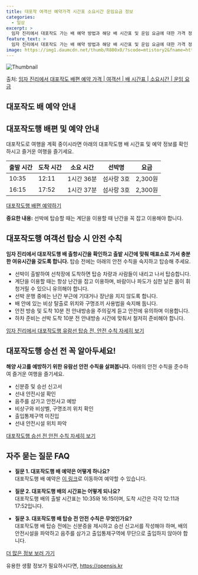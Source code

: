 ```yaml
---
title: 대포작 여객선 예약가격 시간표 소요시간 운임요금 정보
categories:
  - 일상
excerpt: >
  임자 진리에서 대포작도 가는 배 예약 방법과 해당 배 시간표 및 운임 요금에 대한 가격 정보를 안내 드리겠습니다. 안전하고 재밋는 대포작도행 여행을 위해 아래 정보 참고하시기 바랍니다. 대포작도행 배편 예약하기 👈 클릭임자 진리에서 대포작도행 배 시간표출발 시간도착 시간소요 시간선박명요금10:3512:111시간 36분섬사랑 3호2,300원16:1517:521시간 37분섬사랑 3호2,300원대포작도행 배편 예약하기 👈 클릭임자 진리에서 대포작도행 여객선 탑승 시 이용수칙임자 진리에서 대포작도행 배 출항시간을 확인하고 출항 시간에 맞춰 매표소로 가서 충분한 여유시간을 갖도록 합니다. 중요한 내용: 선박에 탑승할 때는 계단을 이용할 때 난간을 꼭 잡고 이용하며, 계단의 폭에 유의해야 합니다. 1) 선박이 출발..
feature_text: >
  임자 진리에서 대포작도 가는 배 예약 방법과 해당 배 시간표 및 운임 요금에 대한 가격 정보를 안내 드리겠습니다. 안전하고 재밋는 대포작도행 여행을 위해 아래 정보 참고하시기 바랍니다. 대포작도행 배편 예약하기 👈 클릭임자 진리에서 대포작도행 배 시간표출발 시간도착 시간소요 시간선박명요금10:3512:111시간 36분섬사랑 3호2,300원16:1517:521시간 37분섬사랑 3호2,300원대포작도행 배편 예약하기 👈 클릭임자 진리에서 대포작도행 여객선 탑승 시 이용수칙임자 진리에서 대포작도행 배 출항시간을 확인하고 출항 시간에 맞춰 매표소로 가서 충분한 여유시간을 갖도록 합니다. 중요한 내용: 선박에 탑승할 때는 계단을 이용할 때 난간을 꼭 잡고 이용하며, 계단의 폭에 유의해야 합니다. 1) 선박이 출발..
image: https://img1.daumcdn.net/thumb/R800x0/?scode=mtistory2&fname=https%3A%2F%2Fblog.kakaocdn.net%2Fdn%2FAsWWA%2FbtsHDLsiaWQ%2F7nVKvQWfZmHbrXZGlcvI01%2Fimg.webp
---
```


![Thumbnail](https://img1.daumcdn.net/thumb/R800x0/?scode=mtistory2&fname=https%3A%2F%2Fblog.kakaocdn.net%2Fdn%2FAsWWA%2FbtsHDLsiaWQ%2F7nVKvQWfZmHbrXZGlcvI01%2Fimg.webp)

<p>출처: <a href="https://opensis.kr/entry/%EC%9E%84%EC%9E%90-%EC%A7%84%EB%A6%AC%EC%97%90%EC%84%9C-%EB%8C%80%ED%8F%AC%EC%9E%91%EB%8F%84-%EB%B0%B0%ED%8E%B8-%EC%98%88%EC%95%BD-%EA%B0%80%EA%B2%A9-%EC%97%AC%EA%B0%9D%EC%84%A0-%EB%B0%B0-%EC%8B%9C%EA%B0%84%ED%91%9C-%EC%86%8C%EC%9A%94%EC%8B%9C%EA%B0%84-%EC%9A%B4%EC%9E%84-%EC%9A%94%EA%B8%88" rel="dofollow">임자 진리에서 대포작도 배편 예약 가격 | 여객선 | 배 시간표 | 소요시간 | 운임 요금</a> </p>

## 대포작도 배 예약 안내



## 대포작도행 배편 및 예약 안내

대포작도로 여행을 계획 중이시라면 아래의 대포작도행 배 시간표 및 예약 정보를 확인하시고 즐거운 여행을 즐기세요.

**출발 시간** | **도착 시간** | **소요 시간** | **선박명** | **요금**  
---|---|---|---|---  
10:35 | 12:11 | 1시간 36분 | 섬사랑 3호 | 2,300원  
16:15 | 17:52 | 1시간 37분 | 섬사랑 3호 | 2,300원  
  
[대포작도행 배편 예약하기](https://example.com)

**중요한 내용:** 선박에 탑승할 때는 계단을 이용할 때 난간을 꼭 잡고 이용해야 합니다.

## 대포작도행 여객선 탑승 시 안전 수칙

**임자 진리에서 대포작도행 배 출항시간을 확인하고 출밭 시간에 맞춰 매표소로 가서 충분한 여유시간을 갖도록 합니다.** 탑승 전에는 아래의
안전 수칙을 숙지하고 탑승해 주세요.

  * 선박이 출발하여 선착장에 도착하면 탑승 차량과 사람들이 내리고 나서 탑승합니다.
  * 계단을 이용할 때는 항상 난간을 잡고 이용하며, 바람이나 파도가 심한 날은 몸이 휘청거릴 수 있으니 유의해야 합니다.
  * 선박 운행 중에는 난간 부근에 기대거나 장난을 치지 않도록 합니다.
  * 배 안에 있는 비상 탈출로 위치와 구명조끼 사용법을 숙지해 둡니다.
  * 안전 방송 및 도착 10분 전 안내방송을 주의깊게 듣고 안전에 유의하며 이용합니다.
  * 하차 준비는 선박 도착 10분 전 안내방송 시간에 맞춰서 철저히 준비해야 합니다.

[임자 진리에서 대포작도행 유람선 탑승 전, 안전 수칙 자세히 보기](https://example.com)

## 대포작도행 승선 전 꼭 알아두세요!

**해양 사고를 예방하기 위한 유람선 안전 수칙을 살펴봅니다.** 아래의 안전 수칙을 준수하여 즐거운 여행을 즐기세요.

  * 신분증 및 승선 신고서
  * 선내 안전시설 확인
  * 음주를 삼가고 안전사고 예방
  * 비상구와 비상벨, 구명조끼 위치 확인
  * 출입통제구역 미진입
  * 선내 안전시설 위치 파악

[대포작도행 승선 전 안전 수칙 자세히 보기](https://example.com)

## 자주 묻는 질문 FAQ

  * **질문 1. 대포작도행 배 예약은 어떻게 하나요?**  
대포작도행 배 예약은 [이 링크](https://example.com)로 이동하여 예약할 수 있습니다.

  * **질문 2. 대포작도행 배의 시간표는 어떻게 되나요?**  
대포작도행 배의 출발 시간표는 10:35와 16:15이며, 도착 시간은 각각 12:11과 17:52입니다.

  * **질문 3. 대포작도행 배 탑승 전 안전 수칙은 무엇인가요?**  
대포작도행 배 탑승 전에는 신분증을 제시하고 승선 신고서를 작성해야 하며, 배의 안전시설을 파악하고 음주를 삼가고 출입통제구역에 무단으로
출입하지 않아야 합니다.

[더 많은 정보 보러 가기](https://example.com)



 

유용한 생활 정보가 필요하시다면, <a href="https://opensis.kr" rel="dofollow">https://opensis.kr</a>


